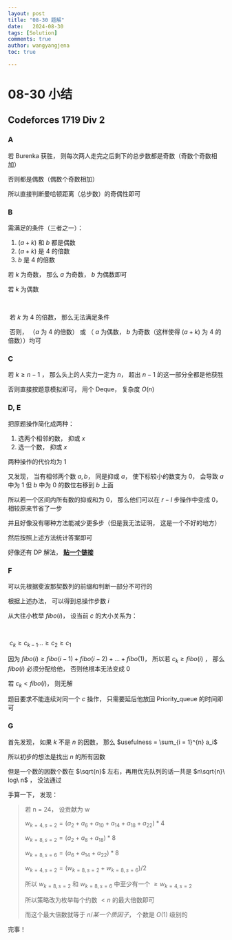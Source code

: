 ```yaml
---
layout: post
title: "08-30 题解"
date:   2024-08-30
tags: [Solution]
comments: true
author: wangyangjena
toc: true

---
```


<!-- 在Markdown文件中 -->

<script src="https://cdnjs.cloudflare.com/ajax/libs/jquery/3.6.0/jquery.min.js"></script>
<script>
$(document).ready(function() {
    var text = $('article').text(); // 获取文章内容
    var wordCount = text.split(/\s+/).length; // 计算字数
    $('article').append('<p>字数统计： ' + wordCount + '</p>'); // 将字数添加到文章中
});
</script>



<head>
    <script src="https://cdn.mathjax.org/mathjax/latest/MathJax.js?config=TeX-AMS-MML_HTMLorMML" type="text/javascript"></script>
    <script type="text/x-mathjax-config">
        MathJax.Hub.Config({
            tex2jax: {
            skipTags: ['script', 'noscript', 'style', 'textarea', 'pre'],
            inlineMath: [['$','$']]
            }
        });
    </script>
</head>




# 08-30 小结



## Codeforces 1719 Div 2



### A



若 Burenka 获胜， 则每次两人走完之后剩下的总步数都是奇数（奇数个奇数相加）



否则都是偶数（偶数个奇数相加）



所以直接判断曼哈顿距离（总步数）的奇偶性即可



### B



需满足的条件（三者之一）：



1. $(a + k)$ 和 $b$ 都是偶数
2. $(a + k)$ 是 4 的倍数
3. $b$ 是 4 的倍数



若 $k$ 为奇数， 那么 $a$ 为奇数， $b$  为偶数即可



若 $k$ 为偶数

​	

​	若 $k$ 为 4 的倍数， 那么无法满足条件



​	否则， （$a$ 为 4 的倍数） 或 （ $a$ 为偶数， $b$ 为奇数（这样使得 $(a + k)$ 为 4 的倍数））均可



### C



若 $k \ge n - 1$ ， 那么头上的人实力一定为 $n$， 超出 $n-1$ 的这一部分全都是他获胜



否则直接按题意模拟即可， 用个 Deque， 复杂度 $O(n)$



### D, E



把原题操作简化成两种：

1. 选两个相邻的数， 抑或  $x$
2. 选一个数， 抑或 $x$



两种操作的代价均为 $1$



又发现， 当有相邻两个数 $a, b$， 同是抑或 $a$， 使下标较小的数变为 0， 会导致 $a$ 中为 1 但 $b$ 中为 0 的数位右移到 $b$ 上面



所以若一个区间内所有数的抑或和为 0， 那么他们可以在 $r - l$ 步操作中变成 0， 相较原来节省了一步



并且好像没有哪种方法能减少更多步（但是我无法证明， 这是一个不好的地方）



然后按照上述方法统计答案即可



好像还有 DP 解法， [**贴一个链接**](https://www.luogu.com.cn/article/4a72qnv4)



### F



可以先根据斐波那契数列的前缀和判断一部分不可行的



根据上述办法， 可以得到总操作步数 $i$



从大往小枚举 $fibo(i)$， 设当前 $c$ 的大小关系为：

​	

​	$c_k \ge c_{k - 1}... \ge c_2 \ge c_1$



因为 $fibo(i) \ge fibo(i - 1) + fibo(i - 2) + ... + fibo(1)$， 所以若 $c_k \ge fibo(i)$ ， 那么 $fibo(i)$ 必须分配给他， 否则他根本无法变成 0



若 $c_k < fibo(i)$， 则无解



题目要求不能连续对同一个 $c$ 操作， 只需要延后他放回 Priority_queue 的时间即可



### G



首先发现， 如果 $k$ 不是 $n$ 的因数， 那么 $usefulness = \sum_{i = 1}^{n} a_i$



所以初步的想法是找出 $n$ 的所有因数



但是一个数的因数个数在 $\sqrt{n}$ 左右，再用优先队列的话一共是 $n\sqrt{n}\ log\ n$ ， 没法通过



手算一下， 发现：



> 若 n = 24， 设贡献为 w
>
> $w_{k = 4, s = 2} = (a_2 + a_6 + a_{10} + a_{14} + a_{18} + a_{22}) * 4$
>
> $w_{k=8, s=2} = (a_2+a_8+a_{18}) * 8$ 
>
> $w_{k=8, s=6} = (a_6+a_{14} + a_{22}) * 8$
>
> $w_{k=4, s=2} = (w_{k=8, s=2} + w_{k=8, s=6}) / 2$
>
> 所以 $w_{k=8, s=2}$ 和 $w_{k=8, s=6}$  中至少有一个 $\ge w_{k=4, s=2}$
>
> 所以策略改为枚举每个约数 $< n$ 的最大倍数即可
>
> 而这个最大倍数就等于 $n / 某一个质因子$， 个数是 $O(1)$  级别的



完事！
